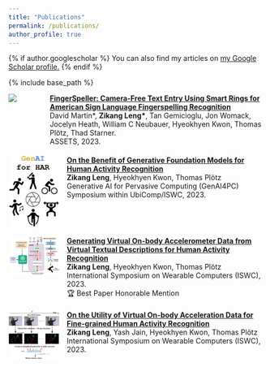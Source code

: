 ```yaml
---
title: "Publications"
permalink: /publications/
author_profile: true
---
```


{% if author.googlescholar %}
  You can also find my articles on <u><a href="{{author.googlescholar}}">my Google Scholar profile</a>.</u>
{% endif %}

{% include base_path %}

<div style="display: flex; align-items: start; margin-bottom: 20px;">
  <img src="../images/fingerspeller.png" style="margin-right: 15px; width: 150px;">
  <div>
      <b><a href="https://dl.acm.org/doi/10.1145/3597638.3614491">FingerSpeller: Camera-Free Text Entry Using Smart Rings for American Sign Language Fingerspelling Recognition</a></b>
      <br> David Martin*, <b>Zikang Leng*</b>, Tan Gemicioglu, Jon Womack, Jocelyn Heath, William C Neubauer, Hyeokhyen Kwon, Thomas Plötz, Thad Starner.
      <br> ASSETS, 2023.
  </div>
</div>


<div style="display: flex; align-items: start; margin-bottom: 20px;">
  <img src="../images/genai.png" style="margin-right: 15px; width: 100px;">
  <div>
      <b><a href="https://arxiv.org/abs/2310.12085">On the Benefit of Generative Foundation Models for Human Activity Recognition</a></b>
      <br> <b>Zikang Leng</b>, Hyeokhyen Kwon, Thomas Plötz
      <br> Generative AI for Pervasive Computing (GenAI4PC) Symposium within UbiComp/ISWC, 2023.
  </div>
</div>

<div style="display: flex; align-items: start; margin-bottom: 20px;">
  <img src="../images/imugpt.png" style="margin-right: 15px; width: 100px;">
  <div>
      <b><a href="https://dl.acm.org/doi/10.1145/3594738.3611361">Generating Virtual On-body Accelerometer Data from Virtual Textual Descriptions for Human Activity Recognition</a></b>
      <br> <b>Zikang Leng</b>, Hyeokhyen Kwon, Thomas Plötz
      <br> International Symposium on Wearable Computers (ISWC), 2023.
      <br> 🏆 Best Paper Honorable Mention 
  </div>
</div>

<div style="display: flex; align-items: start; margin-bottom: 20px;">
  <img src="../images/msi.png" style="margin-right: 15px; width: 100px;">
  <div>
      <b><a href="https://dl.acm.org/doi/10.1145/3594738.3611364">On the Utility of Virtual On-body Acceleration Data for Fine-grained Human Activity Recognition</a></b>
      <br> <b>Zikang Leng</b>, Yash Jain, Hyeokhyen Kwon, Thomas Plötz
      <br> International Symposium on Wearable Computers (ISWC), 2023.
  </div>
</div>
